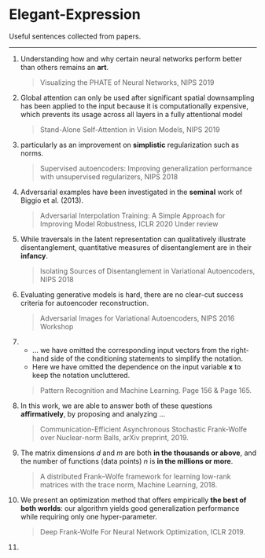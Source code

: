 # Elegant-Expression
Useful sentences collected from papers.

---

1. Understanding how and why certain neural networks perform better than others remains an **art**.

   > Visualizing the PHATE of Neural Networks, NIPS 2019

2. Global attention can only be used after significant spatial downsampling has been applied to the input because it is computationally expensive, which prevents its usage across all layers in a fully attentional model

   > Stand-Alone Self-Attention in Vision Models, NIPS 2019

3. particularly as an improvement on **simplistic** regularization such as norms.

   > Supervised autoencoders: Improving generalization performance with unsupervised regularizers, NIPS 2018

4. Adversarial examples have been investigated in the **seminal** work of Biggio et al. (2013).

   > Adversarial Interpolation Training: A Simple Approach for Improving Model Robustness, ICLR 2020 Under review

5. While traversals in the latent representation can qualitatively illustrate disentanglement, quantitative measures of disentanglement are in their **infancy**.

   > Isolating Sources of Disentanglement in Variational Autoencoders, NIPS 2018

6. Evaluating generative models is hard, there are no clear-cut success criteria for autoencoder reconstruction.

   > Adversarial Images for Variational Autoencoders, NIPS 2016 Workshop

7. - ... we have omitted the corresponding input vectors from the right-hand side of the conditioning statements to simplify the notation.
   - Here we have omitted the dependence on the input variable $\textbf{x}$ to keep the notation uncluttered.

   > Pattern Recognition and Machine Learning. Page 156 & Page 165.

8. In this work, we are able to answer both of these questions **affirmatively**, by proposing and analyzing ...

   > Communication-Efficient Asynchronous Stochastic Frank-Wolfe over Nuclear-norm Balls, arXiv preprint, 2019.

9. The matrix dimensions $d$ and $m$ are both **in the thousands or above**, and the number of functions (data points) $n$ is **in the millions or more**.

   > A distributed Frank–Wolfe framework for learning low-rank matrices with the trace norm, Machine Learning, 2018.

10. We present an optimization method that offers empirically **the best of both worlds**: our algorithm yields good generalization performance while requiring only one hyper-parameter.

    > Deep Frank-Wolfe For Neural Network Optimization, ICLR 2019.

11. 

